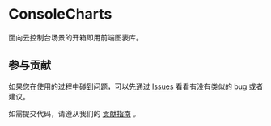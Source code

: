 # ConsoleCharts

面向云控制台场景的开箱即用前端图表库。

## 参与贡献

如果您在使用的过程中碰到问题，可以先通过 [Issues](https://github.com/alibaba/cloud-charts/issues) 看看有没有类似的 bug 或者建议。

如需提交代码，请遵从我们的 [贡献指南](https://github.com/alibaba/cloud-charts/blob/console-charts/CONTRIBUTING.md) 。
